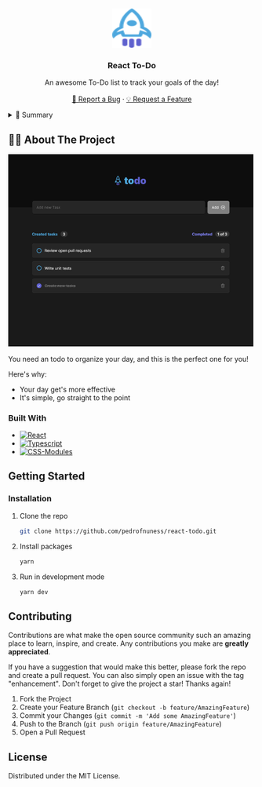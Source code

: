 <!-- PROJECT LOGO -->
<br />
<div align="center">
  <a href="https://github.com/pedrofnuness/react-todo">
    <img src="public/rocket.svg" alt="Logo" width="80" height="80">
  </a>

  <h3 align="center">React To-Do</h3>

  <p align="center">
    An awesome To-Do list to track your goals of the day!
    <br />
    <br />
    <a href="https://github.com/pedrofnuness/react-todo/issues">🐛 Report a Bug</a>
    ·
    <a href="https://github.com/pedrofnuness/react-todo/issues">💡 Request a Feature</a>
  </p>
</div>

<!-- TABLE OF CONTENTS -->
<details>
  <summary>🧾 Summary</summary>
  <ol>
    <li>
      <a href="#about-the-project">About The Project</a>
      <ul>
        <li><a href="#built-with">Built With</a></li>
      </ul>
    </li>
    <li>
      <a href="#getting-started">Getting Started</a>
      <ul>
        <li><a href="#prerequisites">Prerequisites</a></li>
        <li><a href="#installation">Installation</a></li>
      </ul>
    </li>
    <li><a href="#usage">Usage</a></li>
    <li><a href="#roadmap">Roadmap</a></li>
    <li><a href="#contributing">Contributing</a></li>
    <li><a href="#license">License</a></li>
    <li><a href="#contact">Contact</a></li>
    <li><a href="#acknowledgments">Acknowledgments</a></li>
  </ol>
</details>



<!-- ABOUT THE PROJECT -->
## 👨‍🏫 About The Project

<img src="src/assets/project-preview.png" alt="Project preview" width="500">

You need an todo to organize your day, and this is the perfect one for you!

Here's why:
* Your day get's more effective
* It's simple, go straight to the point


### Built With


* [![React][React.js]][React-url]
* [![Typescript][TypeScript]][TypeScript-url]
* [![CSS-Modules][CSS-Modules]][css-modules-url]


<!-- GETTING STARTED -->
## Getting Started

### Installation

1. Clone the repo
   ```sh
   git clone https://github.com/pedrofnuness/react-todo.git
   ```
3. Install packages
   ```sh
   yarn
   ```
4. Run in development mode
   ```sh
   yarn dev
   ```


<!-- CONTRIBUTING -->
## Contributing

Contributions are what make the open source community such an amazing place to learn, inspire, and create. Any contributions you make are **greatly appreciated**.

If you have a suggestion that would make this better, please fork the repo and create a pull request. You can also simply open an issue with the tag "enhancement".
Don't forget to give the project a star! Thanks again!

1. Fork the Project
2. Create your Feature Branch (`git checkout -b feature/AmazingFeature`)
3. Commit your Changes (`git commit -m 'Add some AmazingFeature'`)
4. Push to the Branch (`git push origin feature/AmazingFeature`)
5. Open a Pull Request


<!-- LICENSE -->
## License

Distributed under the MIT License.


<!-- MARKDOWN LINKS & IMAGES -->
<!-- https://www.markdownguide.org/basic-syntax/#reference-style-links -->
[contributors-shield]: https://img.shields.io/github/contributors/othneildrew/Best-README-Template.svg?style=for-the-badge
[contributors-url]: https://github.com/othneildrew/Best-README-Template/graphs/contributors
[forks-shield]: https://img.shields.io/github/forks/othneildrew/Best-README-Template.svg?style=for-the-badge
[forks-url]: https://github.com/othneildrew/Best-README-Template/network/members
[stars-shield]: https://img.shields.io/github/stars/othneildrew/Best-README-Template.svg?style=for-the-badge
[stars-url]: https://github.com/othneildrew/Best-README-Template/stargazers
[issues-shield]: https://img.shields.io/github/issues/othneildrew/Best-README-Template.svg?style=for-the-badge
[issues-url]: https://github.com/othneildrew/Best-README-Template/issues
[license-shield]: https://img.shields.io/github/license/othneildrew/Best-README-Template.svg?style=for-the-badge
[license-url]: https://github.com/othneildrew/Best-README-Template/blob/master/LICENSE.txt
[linkedin-shield]: https://img.shields.io/badge/-LinkedIn-black.svg?style=for-the-badge&logo=linkedin&colorB=555
[linkedin-url]: https://linkedin.com/in/othneildrew
[product-screenshot]: images/screenshot.png
[React.js]: https://img.shields.io/badge/React-20232A?style=for-the-badge&logo=react&logoColor=61DAFB
[React-url]: https://reactjs.org/
[CSS-Modules]: https://img.shields.io/badge/CSS_Modules-E6E6E6?style=for-the-badge&logo=cssmodules&logoColor=black
[css-modules-url]: https://github.com/css-modules/css-modules
[TypeScript]: https://img.shields.io/badge/TypeScript-007ACC?style=for-the-badge&logo=typescript&logoColor=white
[TypeScript-url]: https://www.typescriptlang.org/